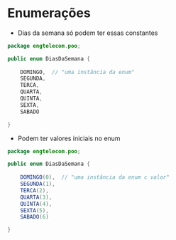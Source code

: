 # Enumerações

- Dias da semana só podem ter essas constantes

```java
package engtelecom.poo;

public enum DiasDaSemana {
    
    DOMINGO,  // "uma instância da enum"
    SEGUNDA, 
    TERCA,
    QUARTA, 
    QUINTA, 
    SEXTA, 
    SABADO

}
```

- Podem ter valores iniciais no enum

```java
package engtelecom.poo;

public enum DiasDaSemana {
    
    DOMINGO(0),  // "uma instância da enum c valor"
    SEGUNDA(1), 
    TERCA(2),
    QUARTA(3), 
    QUINTA(4), 
    SEXTA(5), 
    SABADO(6)

}
```